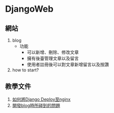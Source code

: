 # DjangoWeb
## 網站
  1. blog
     *  功能
        *  可以新增、刪除、修改文章
        *  擁有後臺管理文章以及留言
        *  使用者註冊後可以對文章新增留言以及按讚
  2. how to start?

## 教學文件
  1. [如何將Django Deploy至nginx](https://github.com/samdjk118/DjangoWeb/blob/circleci-project-setup/doc/uwsgi.md)
  2. [開發blog時所碰到的問題](https://github.com/samdjk118/DjangoWeb/blob/circleci-project-setup/doc/note.md)